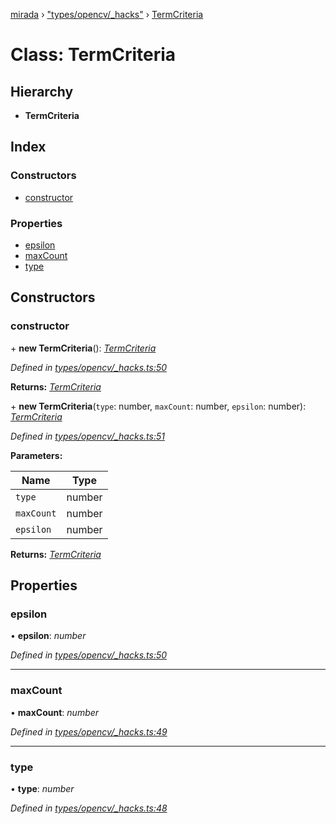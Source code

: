 [mirada](../README.md) › ["types/opencv/_hacks"](../modules/_types_opencv__hacks_.md) › [TermCriteria](_types_opencv__hacks_.termcriteria.md)

# Class: TermCriteria


## Hierarchy

* **TermCriteria**

## Index

### Constructors

* [constructor](_types_opencv__hacks_.termcriteria.md#constructor)

### Properties

* [epsilon](_types_opencv__hacks_.termcriteria.md#epsilon)
* [maxCount](_types_opencv__hacks_.termcriteria.md#maxcount)
* [type](_types_opencv__hacks_.termcriteria.md#type)

## Constructors

###  constructor

\+ **new TermCriteria**(): *[TermCriteria](_types_opencv__hacks_.termcriteria.md)*

*Defined in [types/opencv/_hacks.ts:50](https://github.com/cancerberoSgx/mirada/blob/f0c0267/mirada/src/types/opencv/_hacks.ts#L50)*

**Returns:** *[TermCriteria](_types_opencv__hacks_.termcriteria.md)*

\+ **new TermCriteria**(`type`: number, `maxCount`: number, `epsilon`: number): *[TermCriteria](_types_opencv__hacks_.termcriteria.md)*

*Defined in [types/opencv/_hacks.ts:51](https://github.com/cancerberoSgx/mirada/blob/f0c0267/mirada/src/types/opencv/_hacks.ts#L51)*

**Parameters:**

Name | Type |
------ | ------ |
`type` | number |
`maxCount` | number |
`epsilon` | number |

**Returns:** *[TermCriteria](_types_opencv__hacks_.termcriteria.md)*

## Properties

###  epsilon

• **epsilon**: *number*

*Defined in [types/opencv/_hacks.ts:50](https://github.com/cancerberoSgx/mirada/blob/f0c0267/mirada/src/types/opencv/_hacks.ts#L50)*

___

###  maxCount

• **maxCount**: *number*

*Defined in [types/opencv/_hacks.ts:49](https://github.com/cancerberoSgx/mirada/blob/f0c0267/mirada/src/types/opencv/_hacks.ts#L49)*

___

###  type

• **type**: *number*

*Defined in [types/opencv/_hacks.ts:48](https://github.com/cancerberoSgx/mirada/blob/f0c0267/mirada/src/types/opencv/_hacks.ts#L48)*